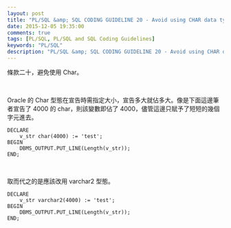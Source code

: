 ```yaml
---
layout: post
title: "PL/SQL &amp; SQL CODING GUIDELINE 20 - Avoid using CHAR data type"
date: 2015-12-05 19:35:00
comments: true
tags: [PL/SQL, PL/SQL and SQL Coding Guidelines]
keywords: "PL/SQL"
description: "PL/SQL &amp; SQL CODING GUIDELINE 20 - Avoid using CHAR data type"
---
```


條款二十，避免使用 Char。  

<!-- More -->

<br/>


Oracle 的 Char 型態在宣告時需指定大小，宣告多大就佔多大。像是下面這邊筆者宣告了 4000 的 char，則該變數即佔了 4000，儘管這邊只賦予了短短的幾個字元進去。  

```psql
DECLARE 
    v_str char(4000) := 'test'; 
BEGIN 
    DBMS_OUTPUT.PUT_LINE(Length(v_str)); 
END;
```

<br/>



取而代之的是應該改用 varchar2 型態。  

```psql
DECLARE 
    v_str varchar2(4000) := 'test'; 
BEGIN 
    DBMS_OUTPUT.PUT_LINE(Length(v_str)); 
END;
```
